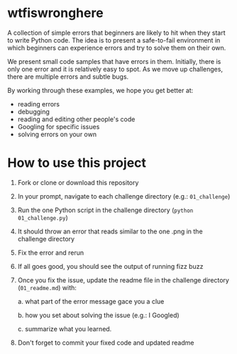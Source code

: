 # wtfiswronghere
A collection of simple errors that beginners are likely to hit when they start to write Python code. The idea is to present a safe-to-fail environment in which beginners can experience errors and try to solve them on their own. 

We present small code samples that have errors in them. Initially, there is only one error and it is relatively easy to spot. As we move up challenges, there are multiple errors and subtle bugs. 

By working through these examples, we hope you get better at:

* reading errors
* debugging
* reading and editing other people's code 
* Googling for specific issues
* solving errors on your own


# How to use this project

1. Fork or clone or download this repository
2. In your prompt, navigate to each challenge directory (e.g.: `01_challenge`)
3. Run the one Python script in the challenge directory (`python 01_challenge.py`)
4. It should throw an error that reads similar to the one .png in the challenge directory
5. Fix the error and rerun
6. If all goes good, you should see the output of running fizz buzz
7. Once you fix the issue, update the readme file in the challenge directory (`01_readme.md`) with:

    a. what part of the error message gace you a clue

    b. how you set about solving the issue (e.g.: I Googled)
    
    c. summarize what you learned. 

8. Don't forget to commit your fixed code and updated readme

